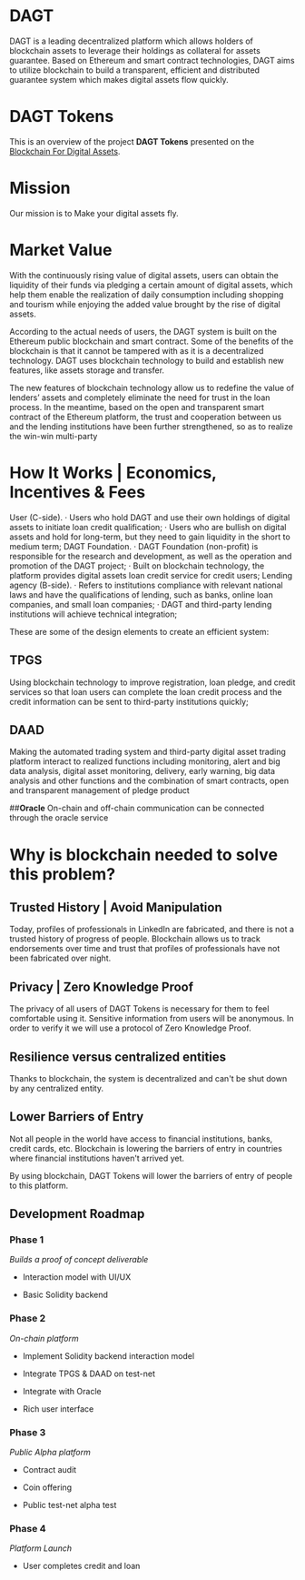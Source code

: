 # DAGT
DAGT is a leading decentralized platform which allows holders of blockchain assets to leverage their holdings as collateral for assets guarantee. Based on Ethereum and smart contract technologies, DAGT aims to utilize blockchain to build a transparent, efficient and distributed guarantee system which makes digital assets flow quickly.


# DAGT Tokens

This is an overview of the project **DAGT Tokens** presented on the [Blockchain For Digital Assets](http://www.dagt.io/?lang=en).

# Mission

Our mission is to Make your digital assets fly. 

# Market Value

With the continuously rising value of digital assets, users can obtain the liquidity of their funds via pledging a certain amount of digital assets, which help them enable the realization of daily consumption including shopping and tourism while enjoying the added value brought by the rise of digital assets.

According to the actual needs of users, the DAGT system is built on the Ethereum public blockchain and smart contract. Some of the benefits of the blockchain is that it cannot be tampered with as it is a decentralized technology. DAGT uses blockchain technology to build and establish new features, like assets storage and transfer.

The new features of blockchain technology allow us to redefine the value of lenders’ assets and completely eliminate the need for trust in the loan process. In the meantime, based on the open and transparent smart contract of the Ethereum platform, the trust and cooperation between us and the lending institutions have been further strengthened, so as to realize the win-win multi-party 


# How It Works | Economics, Incentives & Fees

User (C-side).
· Users who hold DAGT and use their own holdings of digital assets to initiate loan credit qualification;
· Users who are bullish on digital assets and hold for long-term, but they need to gain liquidity in the short to medium term;
DAGT Foundation.
· DAGT Foundation (non-profit) is responsible for the research and development, as well as the operation and promotion of the DAGT project;
· Built on blockchain technology, the platform provides digital assets loan credit service for credit users;
Lending agency (B-side).
· Refers to institutions compliance with relevant national laws and have the qualifications of lending, such as banks, online loan companies, and small loan companies;
· DAGT and third-party lending institutions will achieve technical integration;

These are some of the design elements to create an efficient system:

## **TPGS**

Using blockchain technology to improve registration, loan pledge, and credit services so that loan users can complete the loan credit process and the credit information can be sent to third-party institutions quickly;

## **DAAD**

Making the automated trading system and third-party digital asset trading platform interact to realized functions including monitoring, alert and big data analysis, digital asset monitoring, delivery, early warning, big data analysis and other functions and the combination of smart contracts, open and transparent management of pledge product

##**Oracle**
On-chain and off-chain communication can be connected through the oracle service


# Why is blockchain needed to solve this problem?

## **Trusted History | Avoid Manipulation**

Today, profiles of professionals in LinkedIn are fabricated, and there is not a trusted history of progress of people. Blockchain allows us to track endorsements over time and trust that profiles of professionals have not been fabricated over night.

## **Privacy | Zero Knowledge Proof**

The privacy of all users of DAGT Tokens is necessary for them to feel comfortable using it. Sensitive information from users will be anonymous. In order to verify it we will use a protocol of Zero Knowledge Proof.

## **Resilience versus centralized entities**

Thanks to blockchain, the system is decentralized and can't be shut down by any centralized entity.

## **Lower Barriers of Entry**

Not all people in the world have access to financial institutions, banks, credit cards, etc. Blockchain is lowering the barriers of entry in countries where financial institutions haven't arrived yet. 

By using blockchain, DAGT Tokens will lower the barriers of entry of people to this platform.

## Development Roadmap

### Phase 1 

*Builds a proof of concept deliverable*

- Interaction model with UI/UX

- Basic Solidity backend

### Phase 2

*On-chain platform*

- Implement Solidity backend interaction model

- Integrate TPGS & DAAD on test-net

- Integrate with Oracle

- Rich user interface

### Phase 3 

*Public Alpha platform*

- Contract audit

- Coin offering 

- Public test-net alpha test

### Phase 4

*Platform Launch*

- User completes credit and loan



